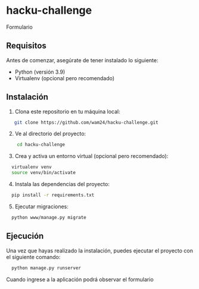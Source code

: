 # hacku-challenge

Formulario

## Requisitos

Antes de comenzar, asegúrate de tener instalado lo siguiente:

- Python (versión 3.9)
- Virtualenv (opcional pero recomendado)

## Instalación

1. Clona este repositorio en tu máquina local:

```bash
   git clone https://github.com/wam24/hacku-challenge.git
   ```

2. Ve al directorio del proyecto:

```bash
    cd hacku-challenge
```

3. Crea y activa un entorno virtual (opcional pero recomendado):

```bash
  virtualenv venv 
  source venv/bin/activate
```

4. Instala las dependencias del proyecto:

```bash
  pip install -r requirements.txt

```
5. Ejecutar migraciones:
```bash
  python www/manage.py migrate

```

## Ejecución

Una vez que hayas realizado la instalación, puedes ejecutar el proyecto con el siguiente comando:

```bash
  python manage.py runserver
```

Cuando ingrese a la aplicación podrá observar el formulario